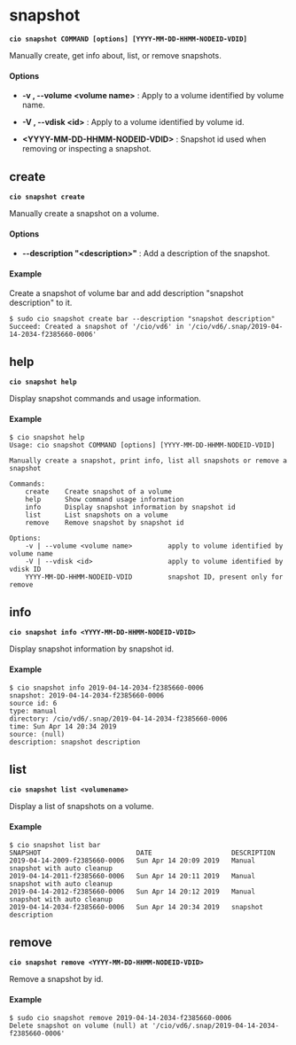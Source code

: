 # snapshot

**`cio snapshot COMMAND [options] [YYYY-MM-DD-HHMM-NODEID-VDID]`**

Manually create, get info about, list, or remove snapshots.

#### **Options**

- **-v , --volume &lt;volume name&gt;** : Apply to a volume identified by volume name.

- **-V , --vdisk &lt;id&gt;** : Apply to a volume identified by volume id.

- **&lt;YYYY-MM-DD-HHMM-NODEID-VDID&gt;** : Snapshot id used when removing or inspecting a snapshot.

## **create**

**`cio snapshot create`**

Manually create a snapshot on a volume.

#### **Options**

 - **--description "&lt;description&gt;"** : Add a description of the snapshot.

#### **Example**

Create a snapshot of volume bar and add description "snapshot description" to it.
```
$ sudo cio snapshot create bar --description "snapshot description"
Succeed: Created a snapshot of '/cio/vd6' in '/cio/vd6/.snap/2019-04-14-2034-f2385660-0006'
```

## **help**

**`cio snapshot help`**

Display snapshot commands and usage information.

#### **Example**

```
$ cio snapshot help
Usage: cio snapshot COMMAND [options] [YYYY-MM-DD-HHMM-NODEID-VDID]

Manually create a snapshot, print info, list all snapshots or remove a snapshot

Commands:
    create    Create snapshot of a volume
    help      Show command usage information
    info      Display snapshot information by snapshot id
    list      List snapshots on a volume
    remove    Remove snapshot by snapshot id

Options:
    -v | --volume <volume name>         apply to volume identified by volume name
    -V | --vdisk <id>                   apply to volume identified by vdisk ID
    YYYY-MM-DD-HHMM-NODEID-VDID         snapshot ID, present only for remove
```

## **info**

**`cio snapshot info <YYYY-MM-DD-HHMM-NODEID-VDID>`**

Display snapshot information by snapshot id.

#### **Example**

```
$ cio snapshot info 2019-04-14-2034-f2385660-0006
snapshot: 2019-04-14-2034-f2385660-0006
source id: 6
type: manual
directory: /cio/vd6/.snap/2019-04-14-2034-f2385660-0006
time: Sun Apr 14 20:34 2019
source: (null)
description: snapshot description
```

## **list**

**`cio snapshot list <volumename>`**

Display a list of snapshots on a volume.

#### **Example**

```
$ cio snapshot list bar
SNAPSHOT                        DATE                    DESCRIPTION
2019-04-14-2009-f2385660-0006   Sun Apr 14 20:09 2019   Manual snapshot with auto cleanup
2019-04-14-2011-f2385660-0006   Sun Apr 14 20:11 2019   Manual snapshot with auto cleanup
2019-04-14-2012-f2385660-0006   Sun Apr 14 20:12 2019   Manual snapshot with auto cleanup
2019-04-14-2034-f2385660-0006   Sun Apr 14 20:34 2019   snapshot description
```

## **remove**

**`cio snapshot remove <YYYY-MM-DD-HHMM-NODEID-VDID>`**

Remove a snapshot by id.

#### **Example**

```
$ sudo cio snapshot remove 2019-04-14-2034-f2385660-0006
Delete snapshot on volume (null) at '/cio/vd6/.snap/2019-04-14-2034-f2385660-0006'
```
